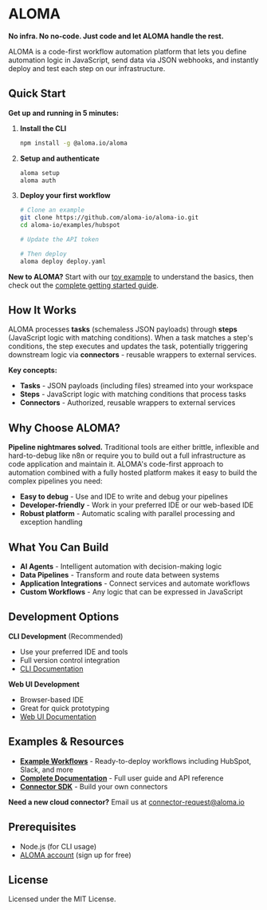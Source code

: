 # ALOMA

**No infra. No no-code. Just code and let ALOMA handle the rest.**

ALOMA is a code-first workflow automation platform that lets you define automation logic in JavaScript, send data via JSON webhooks, and instantly deploy and test each step on our infrastructure.

## Quick Start

**Get up and running in 5 minutes:**

1. **Install the CLI**
   ```bash
   npm install -g @aloma.io/aloma
   ```

2. **Setup and authenticate**
   ```bash
   aloma setup
   aloma auth
   ```

3. **Deploy your first workflow**
   ```bash
   # Clone an example
   git clone https://github.com/aloma-io/aloma-io.git
   cd aloma-io/examples/hubspot
   
   # Update the API token
   
   # Then deploy
   aloma deploy deploy.yaml
   ```

**New to ALOMA?** Start with our [toy example](https://github.com/aloma-io/aloma-io/blob/main/docs/getting-started/toy-example.md) to understand the basics, then check out the [complete getting started guide](https://github.com/aloma-io/aloma-io/tree/main/docs/getting-started).

## How It Works

ALOMA processes **tasks** (schemaless JSON payloads) through **steps** (JavaScript logic with matching conditions). When a task matches a step's conditions, the step executes and updates the task, potentially triggering downstream logic via **connectors** - reusable wrappers to external services.

**Key concepts:**
- **Tasks** - JSON payloads (including files) streamed into your workspace
- **Steps** - JavaScript logic with matching conditions that process tasks
- **Connectors** - Authorized, reusable wrappers to external services

## Why Choose ALOMA?

**Pipeline nightmares solved.** Traditional tools are either brittle, inflexible and hard-to-debug like n8n or require you to build out a full infrastructure as code application and maintain it. ALOMA's code-first approach to automation combined with a fully hosted platform makes it easy to build the complex pipelines you need:

- **Easy to debug** - Use and IDE to write and debug your pipelines
- **Developer-friendly** - Work in your preferred IDE or our web-based IDE
- **Robust platform** - Automatic scaling with parallel processing and exception handling

## What You Can Build

- **AI Agents** - Intelligent automation with decision-making logic
- **Data Pipelines** - Transform and route data between systems
- **Application Integrations** - Connect services and automate workflows
- **Custom Workflows** - Any logic that can be expressed in JavaScript

## Development Options

**CLI Development** (Recommended)
- Use your preferred IDE and tools
- Full version control integration
- [CLI Documentation](https://github.com/aloma-io/aloma-io/blob/main/docs/CLI)

**Web UI Development**
- Browser-based IDE
- Great for quick prototyping
- [Web UI Documentation](https://github.com/aloma-io/aloma-io/blob/main/docs/web-UI)

## Examples & Resources

- **[Example Workflows](https://github.com/aloma-io/aloma-io/tree/main/examples)** - Ready-to-deploy workflows including HubSpot, Slack, and more
- **[Complete Documentation](https://github.com/aloma-io/aloma-io/tree/main/docs)** - Full user guide and API reference
- **[Connector SDK](https://github.com/aloma-io/connectors)** - Build your own connectors

**Need a new cloud connector?** Email us at connector-request@aloma.io

## Prerequisites

- Node.js (for CLI usage)
- [ALOMA account](https://home.aloma.io) (sign up for free)

## License

Licensed under the MIT License.


